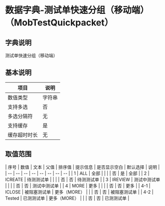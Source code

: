 # 数据字典-测试单快速分组（移动端）（MobTestQuickpacket）
## 字典说明
测试单快速分组（移动端）

## 基本说明
| 项目 | 说明 |
| -- | -- |
| 数值类型 | 字符串 |
| 支持多选 | 否 |
| 多选分隔符 | 无 |
| 支持缓存 | 是 |
| 缓存超时时长 | 无 |

## 取值范围
| 序号 | 数值 | 文本 | 父值 | 排序值 | 提示信息 | 是否显示空白 | 默认选择 | 说明 |
| -- | -- | -- | -- | -- | -- | -- | -- |
| 1 | ALL | 全部 |  |  |  | 否 | 是 | 全部 |
| 2 | ICREATE | 待测测试单 |  |  |  | 否 | 否 | 待测测试单 |
| 3 | IREVIEW | 测试中测试单 |  |  |  | 否 | 否 | 测试中测试单 |
| 4 | MORE | 更多 |  |  |  | 否 | 否 | 更多 |
| 4-1 | ICLOSE | 被阻塞测试单 | 更多（MORE） |  |  | 否 | 否 | 被阻塞测试单 |
| 4-2 | Tested | 已测测试单 | 更多（MORE） |  |  | 否 | 否 | 已测测试单 |


